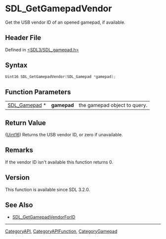 # SDL_GetGamepadVendor

Get the USB vendor ID of an opened gamepad, if available.

## Header File

Defined in [<SDL3/SDL_gamepad.h>](https://github.com/libsdl-org/SDL/blob/main/include/SDL3/SDL_gamepad.h)

## Syntax

```c
Uint16 SDL_GetGamepadVendor(SDL_Gamepad *gamepad);
```

## Function Parameters

|                              |             |                              |
| ---------------------------- | ----------- | ---------------------------- |
| [SDL_Gamepad](SDL_Gamepad) * | **gamepad** | the gamepad object to query. |

## Return Value

([Uint16](Uint16)) Returns the USB vendor ID, or zero if unavailable.

## Remarks

If the vendor ID isn't available this function returns 0.

## Version

This function is available since SDL 3.2.0.

## See Also

- [SDL_GetGamepadVendorForID](SDL_GetGamepadVendorForID)






----
[CategoryAPI](CategoryAPI), [CategoryAPIFunction](CategoryAPIFunction), [CategoryGamepad](CategoryGamepad)

